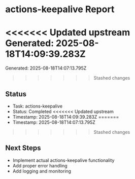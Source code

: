 # actions-keepalive Report

<<<<<<< Updated upstream
Generated: 2025-08-18T14:09:39.283Z
=======
Generated: 2025-08-18T14:07:13.795Z
>>>>>>> Stashed changes

## Status
- Task: actions-keepalive
- Status: Completed
<<<<<<< Updated upstream
- Timestamp: 2025-08-18T14:09:39.283Z
=======
- Timestamp: 2025-08-18T14:07:13.795Z
>>>>>>> Stashed changes

## Next Steps
- Implement actual actions-keepalive functionality
- Add proper error handling
- Add logging and monitoring
